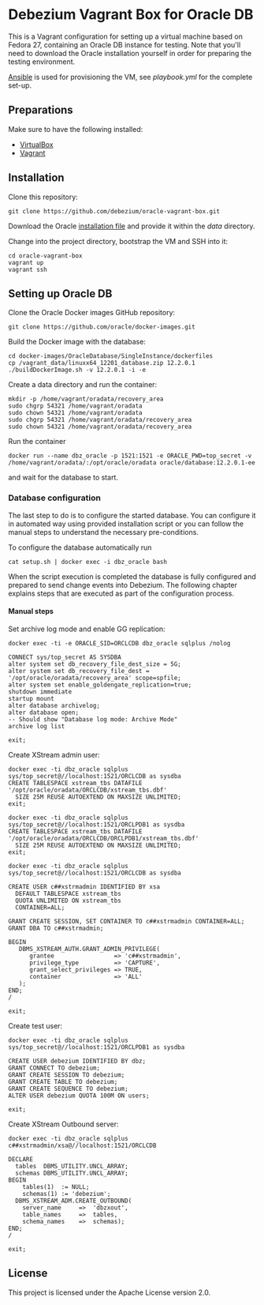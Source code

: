 # Debezium Vagrant Box for Oracle DB

This is a Vagrant configuration for setting up a virtual machine based on Fedora 27, containing
an Oracle DB instance for testing.
Note that you'll need to download the Oracle installation yourself in order for preparing the testing environment.

[Ansible](http://docs.ansible.com/ansible/latest/index.html) is used for provisioning the VM, see _playbook.yml_ for the complete set-up.

## Preparations

Make sure to have the following installed:

* [VirtualBox](https://www.virtualbox.org/)
* [Vagrant](https://www.vagrantup.com/)

## Installation

Clone this repository:

```
git clone https://github.com/debezium/oracle-vagrant-box.git
```

Download the Oracle [installation file](http://www.oracle.com/technetwork/database/enterprise-edition/downloads/index.html) and provide it within the _data_ directory.

Change into the project directory, bootstrap the VM and SSH into it:

```
cd oracle-vagrant-box
vagrant up
vagrant ssh
```

## Setting up Oracle DB

Clone the Oracle Docker images GitHub repository:

```
git clone https://github.com/oracle/docker-images.git
```

Build the Docker image with the database:

```
cd docker-images/OracleDatabase/SingleInstance/dockerfiles
cp /vagrant_data/linuxx64_12201_database.zip 12.2.0.1
./buildDockerImage.sh -v 12.2.0.1 -i -e
```

Create a data directory and run the container:

```
mkdir -p /home/vagrant/oradata/recovery_area
sudo chgrp 54321 /home/vagrant/oradata
sudo chown 54321 /home/vagrant/oradata
sudo chgrp 54321 /home/vagrant/oradata/recovery_area
sudo chown 54321 /home/vagrant/oradata/recovery_area
```

Run the container

```
docker run --name dbz_oracle -p 1521:1521 -e ORACLE_PWD=top_secret -v /home/vagrant/oradata/:/opt/oracle/oradata oracle/database:12.2.0.1-ee
```
and wait for the database to start.

### Database configuration
The last step to do is to configure the started database.
You can configure it in automated way using provided installation script or you can follow the manual steps to understand the necessary pre-conditions.

To configure the database automatically run
```
cat setup.sh | docker exec -i dbz_oracle bash
```
When the script execution is completed the database is fully configured and prepared to send change events into Debezium.
The following chapter explains steps that are executed as part of the configuration process.

#### Manual steps
Set archive log mode and enable GG replication:

```
docker exec -ti -e ORACLE_SID=ORCLCDB dbz_oracle sqlplus /nolog

CONNECT sys/top_secret AS SYSDBA
alter system set db_recovery_file_dest_size = 5G;
alter system set db_recovery_file_dest = '/opt/oracle/oradata/recovery_area' scope=spfile;
alter system set enable_goldengate_replication=true;
shutdown immediate
startup mount
alter database archivelog;
alter database open;
-- Should show "Database log mode: Archive Mode"
archive log list

exit;
```

Create XStream admin user:

```
docker exec -ti dbz_oracle sqlplus sys/top_secret@//localhost:1521/ORCLCDB as sysdba
CREATE TABLESPACE xstream_tbs DATAFILE '/opt/oracle/oradata/ORCLCDB/xstream_tbs.dbf'
  SIZE 25M REUSE AUTOEXTEND ON MAXSIZE UNLIMITED;
exit;
```

```
docker exec -ti dbz_oracle sqlplus sys/top_secret@//localhost:1521/ORCLPDB1 as sysdba
CREATE TABLESPACE xstream_tbs DATAFILE '/opt/oracle/oradata/ORCLCDB/ORCLPDB1/xstream_tbs.dbf'
  SIZE 25M REUSE AUTOEXTEND ON MAXSIZE UNLIMITED;
exit;
```

```
docker exec -ti dbz_oracle sqlplus sys/top_secret@//localhost:1521/ORCLCDB as sysdba

CREATE USER c##xstrmadmin IDENTIFIED BY xsa
  DEFAULT TABLESPACE xstream_tbs
  QUOTA UNLIMITED ON xstream_tbs
  CONTAINER=ALL;

GRANT CREATE SESSION, SET CONTAINER TO c##xstrmadmin CONTAINER=ALL;
GRANT DBA TO c##xstrmadmin;

BEGIN
   DBMS_XSTREAM_AUTH.GRANT_ADMIN_PRIVILEGE(
      grantee                 => 'c##xstrmadmin',
      privilege_type          => 'CAPTURE',
      grant_select_privileges => TRUE,
      container               => 'ALL'
   );
END;
/

exit;
```

Create test user:

```
docker exec -ti dbz_oracle sqlplus sys/top_secret@//localhost:1521/ORCLPDB1 as sysdba

CREATE USER debezium IDENTIFIED BY dbz;
GRANT CONNECT TO debezium;
GRANT CREATE SESSION TO debezium;
GRANT CREATE TABLE TO debezium;
GRANT CREATE SEQUENCE TO debezium;
ALTER USER debezium QUOTA 100M ON users;

exit;
```

Create XStream Outbound server:

```
docker exec -ti dbz_oracle sqlplus c##xstrmadmin/xsa@//localhost:1521/ORCLCDB

DECLARE
  tables  DBMS_UTILITY.UNCL_ARRAY;
  schemas DBMS_UTILITY.UNCL_ARRAY;
BEGIN
    tables(1)  := NULL;
    schemas(1) := 'debezium';
  DBMS_XSTREAM_ADM.CREATE_OUTBOUND(
    server_name     =>  'dbzxout',
    table_names     =>  tables,
    schema_names    =>  schemas);
END;
/

exit;
```

## License

This project is licensed under the Apache License version 2.0.
